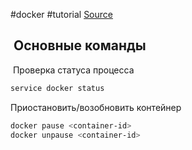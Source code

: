 #docker #tutorial
[Source](https://youtu.be/O8N1lvkIjig?si=znIp7c_c2YGRNMIS)
##  Основные команды
 Проверка статуса процесса
```bash
service docker status
```

Приостановить/возобновить контейнер
```bash
docker pause <container-id>
docker unpause <container-id>
```
